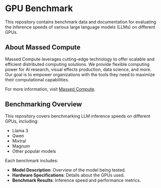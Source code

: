 # GPU Benchmark

This repository contains benchmark data and documentation for evaluating the inference speeds of various large language models (LLMs) on different GPUs.

## About Massed Compute

Massed Compute leverages cutting-edge technology to offer scalable and efficient distributed computing solutions. We provide flexible computing power for AI research, visual effects production, data science, and more. Our goal is to empower organizations with the tools they need to maximize their computational capabilities.

For more information, visit [Massed Compute](https://massedcompute.com/).

## Benchmarking Overview

This repository covers benchmarking LLM inference speeds on different GPUs, including:

- Llama 3
- Qwen
- Mixtral
- Magnum
- Other popular models

Each benchmark includes:

- **Model Description**: Overview of the model being tested.
- **Hardware Specifications**: Details about the GPUs used.
- **Benchmark Results**: Inference speed and performance metrics.
